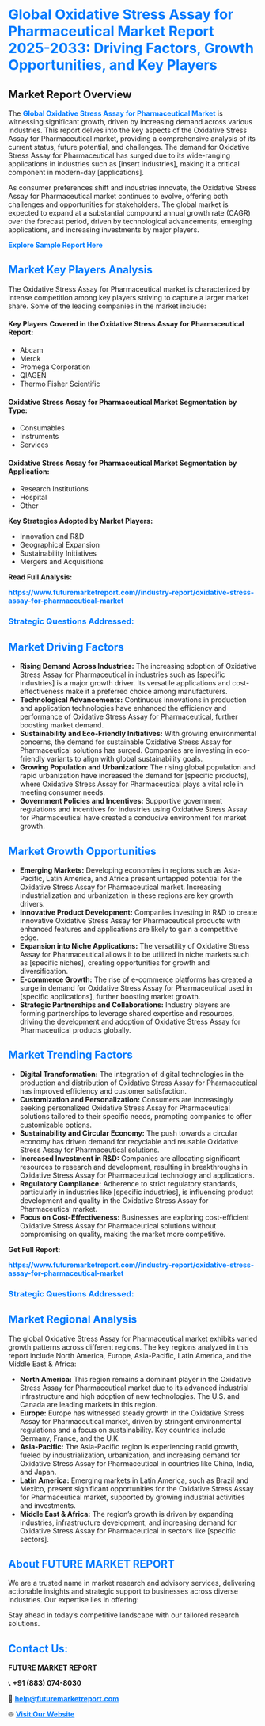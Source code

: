 <h1 style="color: #007BFF;">Global Oxidative Stress Assay for Pharmaceutical Market Report 2025-2033: Driving Factors, Growth Opportunities, and Key Players</h1>

<section id="overview">
<h2>Market Report Overview</h2>
<p>The <a href="https://www.futuremarketreport.com//industry-report/oxidative-stress-assay-for-pharmaceutical-market" style="color: #007BFF; text-decoration: none;"><strong>Global Oxidative Stress Assay for Pharmaceutical Market</strong></a> is witnessing significant growth, driven by increasing demand across various industries. This report delves into the key aspects of the Oxidative Stress Assay for Pharmaceutical market, providing a comprehensive analysis of its current status, future potential, and challenges. The demand for Oxidative Stress Assay for Pharmaceutical has surged due to its wide-ranging applications in industries such as [insert industries], making it a critical component in modern-day [applications].</p>
<p>As consumer preferences shift and industries innovate, the Oxidative Stress Assay for Pharmaceutical market continues to evolve, offering both challenges and opportunities for stakeholders. The global market is expected to expand at a substantial compound annual growth rate (CAGR) over the forecast period, driven by technological advancements, emerging applications, and increasing investments by major players.</p>
</section>

<section id="overview">
<p><a href="https://www.futuremarketreport.com//request-sample/reportId=50826" style="color: #007BFF; text-decoration: none;"><strong>Explore Sample Report Here</strong></a></p>
</section>

<section id="key-players">
<h2 style="color: #007BFF;">Market Key Players Analysis</h2>
<p>The Oxidative Stress Assay for Pharmaceutical market is characterized by intense competition among key players striving to capture a larger market share. Some of the leading companies in the market include:</p>
<h4>Key Players Covered in the Oxidative Stress Assay for Pharmaceutical Report:</h4>
<ul><li>Abcam</li><li>Merck</li><li>Promega Corporation</li><li>QIAGEN</li><li>Thermo Fisher Scientific</li></ul>
<h4>Oxidative Stress Assay for Pharmaceutical Market Segmentation by Type:</h4>
<ul><li>Consumables</li><li>Instruments</li><li>Services</li></ul>

<h4>Oxidative Stress Assay for Pharmaceutical Market Segmentation by Application:</h4>
<ul><li>Research Institutions</li><li>Hospital</li><li>Other</li></ul>
<p><strong>Key Strategies Adopted by Market Players:</strong></p>
<ul>
<li>Innovation and R&D</li>
<li>Geographical Expansion</li>
<li>Sustainability Initiatives</li>
<li>Mergers and Acquisitions</li>
</ul>
</section>

<section>
<p><strong>Read Full Analysis: </strong></p><a href="https://www.futuremarketreport.com//industry-report/oxidative-stress-assay-for-pharmaceutical-market" style="color: #007BFF; text-decoration: none;"><strong>https://www.futuremarketreport.com//industry-report/oxidative-stress-assay-for-pharmaceutical-market</strong></a>
<h3 style="color: #007BFF;">Strategic Questions Addressed:</h3>
</section>

<section id="driving-factors">
<h2 style="color: #007BFF;">Market Driving Factors</h2>
<ul>
<li><strong>Rising Demand Across Industries:</strong> The increasing adoption of Oxidative Stress Assay for Pharmaceutical in industries such as [specific industries] is a major growth driver. Its versatile applications and cost-effectiveness make it a preferred choice among manufacturers.</li>
<li><strong>Technological Advancements:</strong> Continuous innovations in production and application technologies have enhanced the efficiency and performance of Oxidative Stress Assay for Pharmaceutical, further boosting market demand.</li>
<li><strong>Sustainability and Eco-Friendly Initiatives:</strong> With growing environmental concerns, the demand for sustainable Oxidative Stress Assay for Pharmaceutical solutions has surged. Companies are investing in eco-friendly variants to align with global sustainability goals.</li>
<li><strong>Growing Population and Urbanization:</strong> The rising global population and rapid urbanization have increased the demand for [specific products], where Oxidative Stress Assay for Pharmaceutical plays a vital role in meeting consumer needs.</li>
<li><strong>Government Policies and Incentives:</strong> Supportive government regulations and incentives for industries using Oxidative Stress Assay for Pharmaceutical have created a conducive environment for market growth.</li>
</ul>
</section>

<section id="growth-opportunities">
<h2 style="color: #007BFF;">Market Growth Opportunities</h2>
<ul>
<li><strong>Emerging Markets:</strong> Developing economies in regions such as Asia-Pacific, Latin America, and Africa present untapped potential for the Oxidative Stress Assay for Pharmaceutical market. Increasing industrialization and urbanization in these regions are key growth drivers.</li>
<li><strong>Innovative Product Development:</strong> Companies investing in R&D to create innovative Oxidative Stress Assay for Pharmaceutical products with enhanced features and applications are likely to gain a competitive edge.</li>
<li><strong>Expansion into Niche Applications:</strong> The versatility of Oxidative Stress Assay for Pharmaceutical allows it to be utilized in niche markets such as [specific niches], creating opportunities for growth and diversification.</li>
<li><strong>E-commerce Growth:</strong> The rise of e-commerce platforms has created a surge in demand for Oxidative Stress Assay for Pharmaceutical used in [specific applications], further boosting market growth.</li>
<li><strong>Strategic Partnerships and Collaborations:</strong> Industry players are forming partnerships to leverage shared expertise and resources, driving the development and adoption of Oxidative Stress Assay for Pharmaceutical products globally.</li>
</ul>
</section>

<section id="trending-factors">
<h2 style="color: #007BFF;">Market Trending Factors</h2>
<ul>
<li><strong>Digital Transformation:</strong> The integration of digital technologies in the production and distribution of Oxidative Stress Assay for Pharmaceutical has improved efficiency and customer satisfaction.</li>
<li><strong>Customization and Personalization:</strong> Consumers are increasingly seeking personalized Oxidative Stress Assay for Pharmaceutical solutions tailored to their specific needs, prompting companies to offer customizable options.</li>
<li><strong>Sustainability and Circular Economy:</strong> The push towards a circular economy has driven demand for recyclable and reusable Oxidative Stress Assay for Pharmaceutical solutions.</li>
<li><strong>Increased Investment in R&D:</strong> Companies are allocating significant resources to research and development, resulting in breakthroughs in Oxidative Stress Assay for Pharmaceutical technology and applications.</li>
<li><strong>Regulatory Compliance:</strong> Adherence to strict regulatory standards, particularly in industries like [specific industries], is influencing product development and quality in the Oxidative Stress Assay for Pharmaceutical market.</li>
<li><strong>Focus on Cost-Effectiveness:</strong> Businesses are exploring cost-efficient Oxidative Stress Assay for Pharmaceutical solutions without compromising on quality, making the market more competitive.</li>
</ul>
</section>

<section>
<p><strong>Get Full Report: </strong></p><a href="https://www.futuremarketreport.com//industry-report/oxidative-stress-assay-for-pharmaceutical-market" style="color: #007BFF; text-decoration: none;"><strong>https://www.futuremarketreport.com//industry-report/oxidative-stress-assay-for-pharmaceutical-market</strong></a>
<h3 style="color: #007BFF;">Strategic Questions Addressed:</h3>
</section>


<section id="regional-analysis">
<h2 style="color: #007BFF;">Market Regional Analysis</h2>
<p>The global Oxidative Stress Assay for Pharmaceutical market exhibits varied growth patterns across different regions. The key regions analyzed in this report include North America, Europe, Asia-Pacific, Latin America, and the Middle East & Africa:</p>
<ul>
<li><strong>North America:</strong> This region remains a dominant player in the Oxidative Stress Assay for Pharmaceutical market due to its advanced industrial infrastructure and high adoption of new technologies. The U.S. and Canada are leading markets in this region.</li>
<li><strong>Europe:</strong> Europe has witnessed steady growth in the Oxidative Stress Assay for Pharmaceutical market, driven by stringent environmental regulations and a focus on sustainability. Key countries include Germany, France, and the U.K.</li>
<li><strong>Asia-Pacific:</strong> The Asia-Pacific region is experiencing rapid growth, fueled by industrialization, urbanization, and increasing demand for Oxidative Stress Assay for Pharmaceutical in countries like China, India, and Japan.</li>
<li><strong>Latin America:</strong> Emerging markets in Latin America, such as Brazil and Mexico, present significant opportunities for the Oxidative Stress Assay for Pharmaceutical market, supported by growing industrial activities and investments.</li>
<li><strong>Middle East & Africa:</strong> The region’s growth is driven by expanding industries, infrastructure development, and increasing demand for Oxidative Stress Assay for Pharmaceutical in sectors like [specific sectors].</li>
</ul>
</section>

<footer>
<h2 style="color: #007BFF;">About FUTURE MARKET REPORT</h2>
<p>We are a trusted name in market research and advisory services, delivering actionable insights and strategic support to businesses across diverse industries. Our expertise lies in offering:</p>

<p>Stay ahead in today’s competitive landscape with our tailored research solutions.</p>

<h2 style="color: #007BFF;">Contact Us:</h2>
<p><strong>FUTURE MARKET REPORT</strong></p>
<p>📞 <strong>+91 (883) 074-8030</strong></p>
<p>📧 <strong><a href="mailto:help@futuremarketreport.com" style="color: #007BFF;">help@futuremarketreport.com</a></strong></p>
<p>🌐 <strong><a href="https://www.futuremarketreport.com/" style="color: #007BFF;">Visit Our Website</a></strong></p>
</footer>